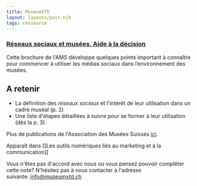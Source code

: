 ```yaml
---
title: MuseumXTD
layout: layouts/post.njk
tags: ressource
---
```

### [Réseaux sociaux et musées. Aide à la décision](https://www.museums.ch/fr/publications/standards/r%C3%A9seaux-sociaux.html)
Cette brochure de l'AMS développe quelques points important à connaître pour commencer à utiliser les médias sociaux dans l’environnement des musées.

## A retenir
- La définition des *réseaux sociaux* et l'intérêt de leur utilisation dans un cadre muséal (p. 2)
- Une liste d'étapes détaillées à suivre pour se former à leur utilisation (dès la p. 3). 
  
Plus de publications de l'Association des Musées Suisses [ici](https://www.museums.ch/fr/publications/nouvelles-parutions/).


Apparaît dans [[Les outils numériques liés au marketing et à la communication]]

Vous n'êtes pas d'accord avec nous ou vous pensez pouvoir compléter cette note? N'hésitez pas à nous contacter à l'adresse suivante: [info@museumxtd.ch](mailto:info@museumxtd.ch)